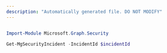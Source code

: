 ```yaml
---
description: "Automatically generated file. DO NOT MODIFY"
---
```


```powershell

Import-Module Microsoft.Graph.Security

Get-MgSecurityIncident -IncidentId $incidentId

```